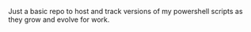 Just a basic repo to host and track versions of my powershell scripts as they grow and evolve for work.

